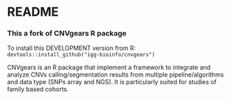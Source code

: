 # README #

### This a fork of CNVgears R package ###

To install this DEVELOPMENT version from R:
`devtools::install_github("igg-bioinfo/cnvgears")`

CNVgears is an R package that implement a framework to integrate and analyze 
CNVs calling/segmentation results from multiple pipeline/algorithms and data
type (SNPs array and NGS). It is particularly suited for studies of family 
based cohorts.
